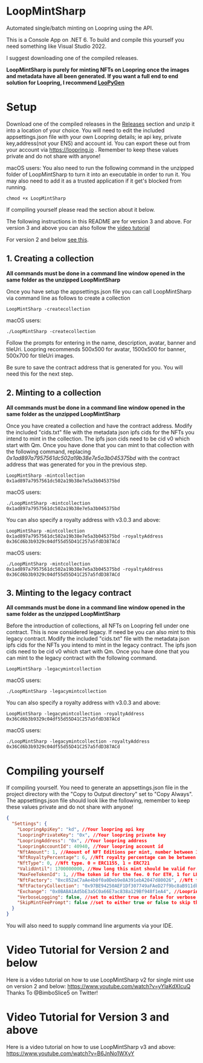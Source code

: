 # LoopMintSharp
Automated single/batch minting on Loopring using the API.

This is a Console App on .NET 6. To build and compile this yourself you need something like Visual Studio 2022. 

I suggest downloading one of the compiled releases.

**LoopMintSharp is purely for minting NFTs on Loopring once the images and metadata have all been generated. If you want a full end to end solution for Loopring, I recommend [LooPyGen](https://github.com/sk33z3r/LooPyGen)**

# Setup 
Download one of the compiled releases in the [Releases](https://github.com/fudgebucket27/LoopMintSharp/releases) section and unzip it into a location of your choice. You will need to edit the included appsettings.json file with your own Loopring details; ie api key, private key,address(not your ENS) and account id. You can export these out from your account via https://loopring.io . Remember to keep these values private and do not share with anyone!

macOS users: You also need to run the following command in the unzipped folder of LoopMintSharp to turn it into an executable in order to run it. You may also need to add it as a trusted application if it get's blocked from running.

```batch
chmod +x LoopMintSharp
```
If compiling yourself please read the section about it below.

The following instructions in this README are for version 3 and above. For version 3 and above you can also follow the [video tutorial](https://www.youtube.com/watch?v=B6JnNo1WXyY)

For version 2 and below [see this](#video-tutorial-for-version-2-and-below).

## 1. Creating a collection
**All commands must be done in a command line window opened in the same folder as the unzipped LoopMintSharp**

Once you have setup the appsettings.json file you can call LoopMintSharp via command line as follows to create a collection

```batch
LoopMintSharp -createcollection
```

macOS users: 
```batch
./LoopMintSharp -createcollection
```

Follow the prompts for entering in the name, description, avatar, banner and tileUri. Loopring recommends 500x500 for avatar, 1500x500 for banner, 500x700 for tileUri images.

Be sure to save the contract address that is generated for you. You will need this for the next step.

## 2. Minting to a collection
**All commands must be done in a command line window opened in the same folder as the unzipped LoopMintSharp**

Once you have created a collection and have the contract address. Modify the included "cids.txt" file with the metadata json ipfs cids for the NFTs you intend to mint in the collection. The ipfs json cids need to be cid v0 which start with Qm. Once you have done that you can mint to that collection with the following command, replacing *0x1ad897a7957561dc502a19b38e7e5a3b045375bd* with the contract address that was generated for you in the previous step.

```batch
LoopMintSharp -mintcollection 0x1ad897a7957561dc502a19b38e7e5a3b045375bd
```

macOS users: 
```batch
./LoopMintSharp -mintcollection 0x1ad897a7957561dc502a19b38e7e5a3b045375bd
```

You can also specify a royalty address with v3.0.3 and above:

```batch
LoopMintSharp -mintcollection 0x1ad897a7957561dc502a19b38e7e5a3b045375bd -royaltyAddress 0x36Cd6b3b9329c04df55d55D41C257a5fdD387ACd
```

macOS users: 
```batch
./LoopMintSharp -mintcollection 0x1ad897a7957561dc502a19b38e7e5a3b045375bd -royaltyAddress 0x36Cd6b3b9329c04df55d55D41C257a5fdD387ACd
```

## 3. Minting to the legacy contract
**All commands must be done in a command line window opened in the same folder as the unzipped LoopMintSharp**

Before the introduction of collections, all NFTs on Loopring fell under one contract. This is now considered legacy. If need be you can also mint to this legacy contract. Modify the included "cids.txt" file with the metadata json ipfs cids for the NFTs you intend to mint in the legacy contract. The ipfs json cids need to be cid v0 which start with Qm. Once you have done that you can mint to the legacy contract with the following command.

```batch
LoopMintSharp -legacymintcollection
```

macOS users: 
```batch
./LoopMintSharp -legacymintcollection
```

You can also specify a royalty address with v3.0.3 and above:

```batch
LoopMintSharp -legacymintcollection -royaltyAddress 0x36Cd6b3b9329c04df55d55D41C257a5fdD387ACd
```

macOS users: 
```batch
./LoopMintSharp -legacymintcollection -royaltyAddress 0x36Cd6b3b9329c04df55d55D41C257a5fdD387ACd
```

# Compiling yourself
If compiling yourself. You need to generate an appsettings.json file in the project directory with the "Copy to Output directory" set to "Copy Always". The appsettings.json file should look like the following, remember to keep these values private and do not share with anyone!

```json
{
  "Settings": {
    "LoopringApiKey": "kd", //Your loopring api key
    "LoopringPrivateKey": "0x", //Your loopring private key
    "LoopringAddress": "0x", //Your loopring address
    "LoopringAccountId": 40940, //Your loopring account id 
    "NftAmount": 1, //Amount of NFT Editions per mint, number between 1 - 10 000, For 1 to 1 NFTs leave it as 1
    "NftRoyaltyPercentage": 6, //Nft royalty percentage can be between 0% - 50%
    "NftType": 0, //Nft type. 0 = ERC1155, 1 = ERC721
    "ValidUntil": 1700000000, //How long this mint should be valid for. Shouldn't have to change this value
    "MaxFeeTokenId": 1, //The token id for the fee. 0 for ETH, 1 for LRC
    "NftFactory": "0xc852aC7aAe4b0f0a0Deb9e8A391ebA2047d80026", //Nft factory of loopring
    "NftFactoryCollection": "0x97BE94250AEF1Df307749aFAeD27f9bc8aB911db", //Nft factory for collections on loopring 
    "Exchange": "0x0BABA1Ad5bE3a5C0a66E7ac838a129Bf948f1eA4", //Loopring Exchange address
    "VerboseLogging": false, //set to either true or false for verbose logging. default is false
    "SkipMintFeePrompt": false //set to either true or false to skip the mint fee prompt when batch minting. default is false
  }
}
```
You will also need to supply command line arguments via your IDE.

# Video Tutorial for Version 2 and below
Here is a video tutorial on how to use LoopMintSharp v2 for single mint use on version 2 and below: https://www.youtube.com/watch?v=yYlaKdXIcuQ Thanks To @BimboSlice5 on Twitter! 

# Video Tutorial for Version 3 and above
Here is a video tutorial on how to use LoopMintSharp v3 and above: https://www.youtube.com/watch?v=B6JnNo1WXyY
